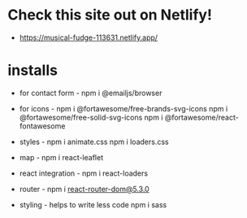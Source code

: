 # Check this site out on Netlify!

- https://musical-fudge-113631.netlify.app/

# installs

- for contact form -
  npm i @emailjs/browser

- for icons -
  npm i @fortawesome/free-brands-svg-icons
  npm i @fortawesome/free-solid-svg-icons
  npm i @fortawesome/react-fontawesome

- styles -
  npm i animate.css
  npm i loaders.css

- map -
  npm i react-leaflet

- react integration -
  npm i react-loaders

- router -
  npm i react-router-dom@5.3.0

- styling - helps to write less code
  npm i sass
